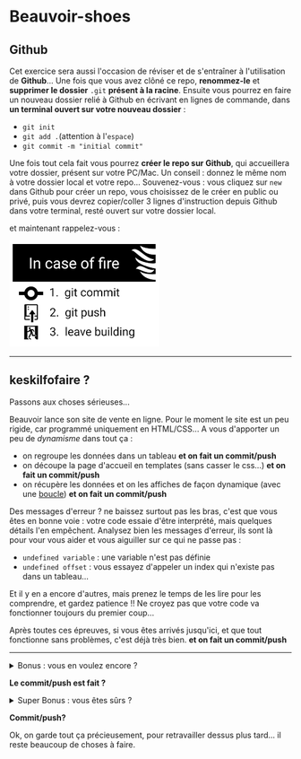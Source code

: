 # Beauvoir-shoes

## Github

Cet exercice sera aussi l'occasion de réviser et de s'entraîner à l'utilisation de **Github**... Une fois que vous avez clôné ce repo, **renommez-le** et **supprimer le dossier** ``.git`` **présent à la racine**. Ensuite vous pourrez en faire un nouveau dossier relié à Github en écrivant en lignes de commande, dans **un terminal ouvert sur votre nouveau dossier** :
- ``git init``
- ``git add .``(attention à l'``espace``)
- ``git commit -m "initial commit"``

Une fois tout cela fait vous pourrez **créer le repo sur Github**, qui accueillera votre dossier, présent sur votre PC/Mac. Un conseil : donnez le même nom à votre dossier local et votre repo... Souvenez-vous : vous cliquez sur ``new`` dans Github pour créer un repo, vous choisissez de le créer en public ou privé, puis vous devrez copier/coller 3 lignes d'instruction depuis Github dans votre terminal, resté ouvert sur votre dossier local.

et maintenant rappelez-vous :

![](./img/git.png)

---

## keskilfofaire ?

Passons aux choses sérieuses...

Beauvoir lance son site de vente en ligne. Pour le moment le site est un peu rigide, car programmé uniquement en HTML/CSS... A vous d'apporter un peu de *dynamisme* dans tout ça :
- on regroupe les données dans un tableau **et on fait un commit/push**
- on découpe la page d'accueil en templates (sans casser le css...) **et on fait un commit/push**
- on récupère les données et on les affiches de façon dynamique (avec une [boucle](https://www.php.net/manual/fr/control-structures.foreach.php)) **et on fait un commit/push**

Des messages d'erreur ? ne baissez surtout pas les bras, c'est que vous êtes en bonne voie : votre code essaie d'être interprété, mais quelques détails l'en empêchent. Analysez bien les messages d'erreur, ils sont là pour vour vous aider et vous aiguiller sur ce qui ne passe pas :
- ``undefined variable`` : une variable n'est pas définie
- ``undefined offset`` : vous essayez d'appeler un index qui n'existe pas dans un tableau...

Et il y en a encore d'autres, mais prenez le temps de les lire pour les comprendre, et gardez patience !!
Ne croyez pas que votre code va fonctionner toujours du premier coup...

Après toutes ces épreuves, si vous êtes arrivés jusqu'ici, et que tout fonctionne sans problèmes, c'est déjà très bien.  **et on fait un commit/push**

---
<details>
    <summary>Bonus : vous en voulez encore ?</summary>
Il est possible de donner l'extension ``.tpl`` à vos templates... essayez pour voir.
Les fichiers ayant pour extension ``.tpl`` sont un alias à "template" cette extension est utilisée pour les moteurs template en PHP notamment.

Les moteurs template que je recommande fortement car ils permettent de séparer la partie code de la partie HTML, grosso modo les codeurs travaillent sur les ``.php`` et autres... Et les graphistes sur des ``.tpl``. L'avantage est que si on change de thème pour son site on ne touche qu'au ``.tpl`` donc une maintenance plus facile, plus rapide et plus stable car les graphiste ne peuvent pas affecter le code PHP par exemple.
</details>

**Le commit/push est fait ?**

<details>
    <summary>Super Bonus : vous êtes sûrs ?</summary>

Découpez toujours plus et utilisez un template pour afficher un article dans la liste

Souvenez-vous que la fonction [``include()``](https://www.php.net/manual/fr/function.include.php) permet d'inclure un fichier  ``PHP`` où vous voulez...

</details>

**Commit/push?**

Ok, on garde tout ça précieusement, pour retravailler dessus plus tard... il reste beaucoup de choses à faire.

